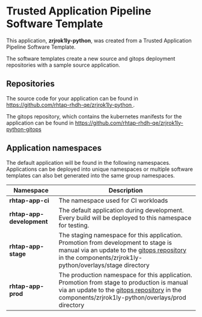 # Trusted Application Pipeline Software Template

This application, **zrjrok1ly-python**, was created from a Trusted Application Pipeline Software Template.

The software templates create a new source and gitops deployment repositories with a sample source application. 

## Repositories

The source code for your application can be found in [https://github.com/rhtap-rhdh-qe/zrjrok1ly-python ](https://github.com/rhtap-rhdh-qe/zrjrok1ly-python ).
 
The gitops repository, which contains the kubernetes manifests for the application can be found in 
[https://github.com/rhtap-rhdh-qe/zrjrok1ly-python-gitops ](https://github.com/rhtap-rhdh-qe/zrjrok1ly-python-gitops ) 

## Application namespaces 

The default application will be found in the following namespaces. Applications can be deployed into unique namespaces or multiple software templates can also bet generated into the same group namespaces.  

|  Namespace   |  Description   |  
| -------- | -------- |
| **rhtap-app-ci** | The namespace used for CI workloads |
| **rhtap-app-development** | The default application during development. Every build will be deployed to this namespace for testing. |
| **rhtap-app-stage** | The staging namespace for this application. Promotion from development to stage is manual via an update to the [gitops repository](https://github.com/rhtap-rhdh-qe/zrjrok1ly-python-gitops ) in the components/zrjrok1ly-python/overlays/stage directory |
| **rhtap-app-prod** | The production namespace for this application. Promotion from stage to production is manual via an update to the [gitops repository](https://github.com/rhtap-rhdh-qe/zrjrok1ly-python-gitops ) in the components/zrjrok1ly-python/overlays/prod directory |